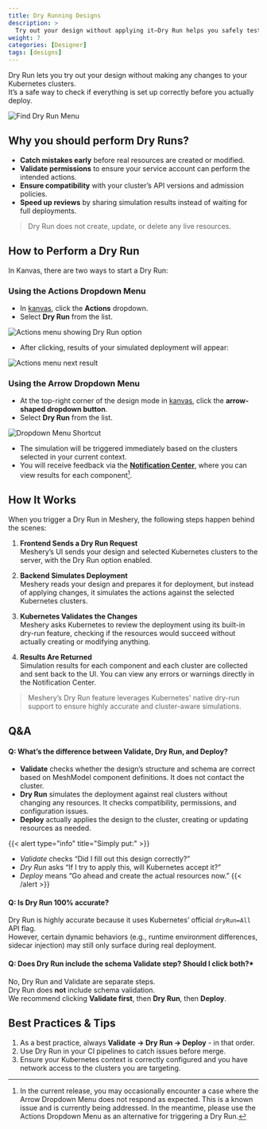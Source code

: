 ```yaml
---
title: Dry Running Designs
description: >
  Try out your design without applying it—Dry Run helps you safely test deployments across one or more clusters.
weight: 7
categories: [Designer]
tags: [designs]
---
```


Dry Run lets you try out your design without making any changes to your Kubernetes clusters.  
It’s a safe way to check if everything is set up correctly before you actually deploy.

![Find Dry Run Menu](/kanvas/tasks/designs/images/find-dry-run-menu.gif)

## Why you should perform Dry Runs?

- **Catch mistakes early** before real resources are created or modified.  
- **Validate permissions** to ensure your service account can perform the intended actions.  
- **Ensure compatibility** with your cluster’s API versions and admission policies.  
- **Speed up reviews** by sharing simulation results instead of waiting for full deployments.  

> Dry Run does not create, update, or delete any live resources.

## How to Perform a Dry Run

In Kanvas, there are two ways to start a Dry Run:

### Using the Actions Dropdown Menu

- In [kanvas](https://playground.meshery.io/extension/meshmap), click the **Actions** dropdown.  
- Select **Dry Run** from the list.

![Actions menu showing Dry Run option](/kanvas/tasks/designs/images/actions-dropdown-menu.png)

- After clicking, results of your simulated deployment will appear:

![Actions menu next result ](/kanvas/tasks/designs/images/actions-dropdown-result.png)

### Using the Arrow Dropdown Menu

- At the top-right corner of the design mode in [kanvas](https://playground.meshery.io/extension/meshmap), click the **arrow-shaped dropdown button**. 
- Select **Dry Run** from the list.

![Dropdown Menu Shortcut](/kanvas/tasks/designs/images/arrow-dropdown-menu.png)

- The simulation will be triggered immediately based on the clusters selected in your current context.
- You will receive feedback via the **[Notification Center](https://docs.meshery.io/guides/infrastructure-management/notification-management)**, where you can view results for each component[^1].

## How It Works

When you trigger a Dry Run in Meshery, the following steps happen behind the scenes:

1. **Frontend Sends a Dry Run Request**  
   Meshery’s UI sends your design and selected Kubernetes clusters to the server, with the Dry Run option enabled.

2. **Backend Simulates Deployment**  
   Meshery reads your design and prepares it for deployment, but instead of applying changes, it simulates the actions against the selected Kubernetes clusters.

3. **Kubernetes Validates the Changes**  
   Meshery asks Kubernetes to review the deployment using its built-in dry-run feature, checking if the resources would succeed without actually creating or modifying anything.

4. **Results Are Returned**  
   Simulation results for each component and each cluster are collected and sent back to the UI. You can view any errors or warnings directly in the Notification Center.

> Meshery’s Dry Run feature leverages Kubernetes' native dry-run support to ensure highly accurate and cluster-aware simulations.

## Q&A

#### Q: What’s the difference between Validate, Dry Run, and Deploy? 
- **Validate** checks whether the design’s structure and schema are correct based on MeshModel component definitions. It does not contact the cluster.  
- **Dry Run** simulates the deployment against real clusters without changing any resources. It checks compatibility, permissions, and configuration issues.  
- **Deploy** actually applies the design to the cluster, creating or updating resources as needed.

{{< alert type="info" title="Simply put:" >}}
- *Validate* checks “Did I fill out this design correctly?”  
- *Dry Run* asks “If I try to apply this, will Kubernetes accept it?”  
- *Deploy* means “Go ahead and create the actual resources now.”
{{< /alert >}}

#### Q: Is Dry Run 100% accurate?
Dry Run is highly accurate because it uses Kubernetes’ official `dryRun=All` API flag.  
However, certain dynamic behaviors (e.g., runtime environment differences, sidecar injection) may still only surface during real deployment.

#### Q: Does Dry Run include the schema Validate step? Should I click both?*  
No, Dry Run and Validate are separate steps.  
Dry Run does **not** include schema validation.  
We recommend clicking **Validate first**, then **Dry Run**, then **Deploy**.

## Best Practices & Tips

1. As a best practice, always **Validate → Dry Run → Deploy** - in that order.   
2. Use Dry Run in your CI pipelines to catch issues before merge.  
3. Ensure your Kubernetes context is correctly configured and you have network access to the clusters you are targeting.  

[^1]: In the current release, you may occasionally encounter a case where the Arrow Dropdown Menu does not respond as expected. This is a known issue and is currently being addressed. In the meantime, please use the Actions Dropdown Menu as an alternative for triggering a Dry Run.